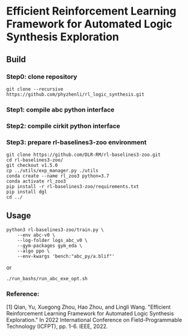 # Efficient Reinforcement Learning Framework for Automated Logic Synthesis Exploration


## Build

### Step0: clone repository
```
git clone --recursive https://github.com/phyzhenli/rl_logic_synthesis.git
```

### Step1: compile abc python interface

### Step2: compile cirkit python interface

### Step3: prepare rl-baselines3-zoo environment
```
git clone https://github.com/DLR-RM/rl-baselines3-zoo.git
cd rl-baselines3-zoo/
git checkout v1.5.0
cp ../utils/exp_manager.py ./utils
conda create --name rl_zoo3 python=3.7
conda activate rl_zoo3
pip install -r rl-baselines3-zoo/requirements.txt
pip install dgl
cd ../
```

## Usage
```
python3 rl-baselines3-zoo/train.py \
    --env abc-v0 \
    --log-folder logs_abc_v0 \
    --gym-packages gym_eda \
    --algo ppo \
    --env-kwargs 'bench:"abc_py/a.blif"'
```
or
```
./run_bashs/run_abc_exe_opt.sh
```

### Reference:
[1] Qian, Yu, Xuegong Zhou, Hao Zhou, and Lingli Wang. "Efficient Reinforcement Learning Framework for Automated Logic Synthesis Exploration." In 2022 International Conference on Field-Programmable Technology (ICFPT), pp. 1-6. IEEE, 2022.